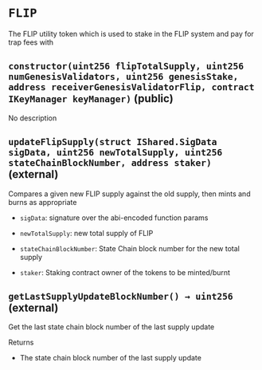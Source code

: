 # `FLIP`

  The FLIP utility token which is used to stake in the FLIP system and pay for
          trap fees with

## `constructor(uint256 flipTotalSupply, uint256 numGenesisValidators, uint256 genesisStake, address receiverGenesisValidatorFlip, contract IKeyManager keyManager)` (public)

No description

## `updateFlipSupply(struct IShared.SigData sigData, uint256 newTotalSupply, uint256 stateChainBlockNumber, address staker)` (external)

 Compares a given new FLIP supply against the old supply,
         then mints and burns as appropriate

- `sigData`:               signature over the abi-encoded function params

- `newTotalSupply`:        new total supply of FLIP

- `stateChainBlockNumber`: State Chain block number for the new total supply

- `staker`: Staking contract owner of the tokens to be minted/burnt

## `getLastSupplyUpdateBlockNumber() → uint256` (external)

 Get the last state chain block number of the last supply update

Returns

- The state chain block number of the last supply update
